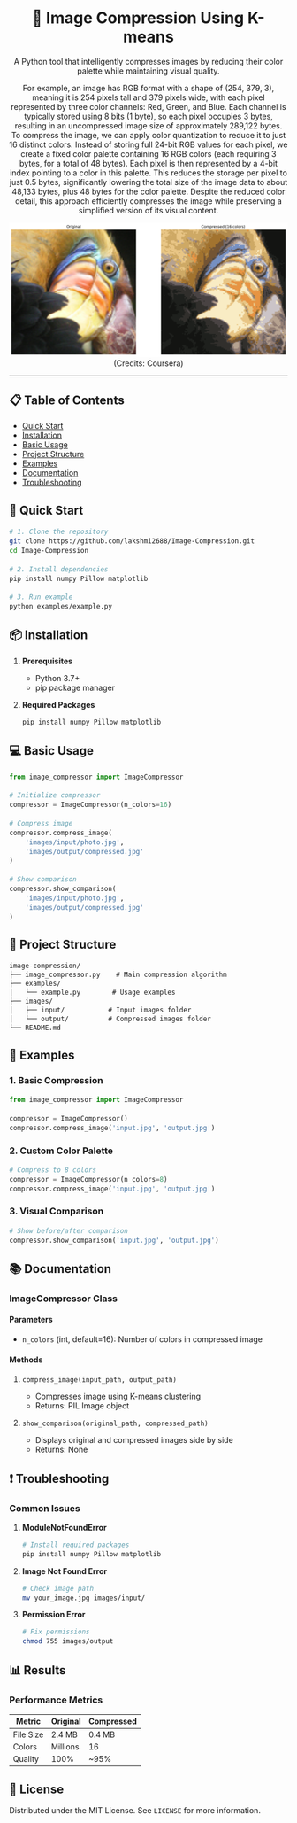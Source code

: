 <div align="center">

# 🎨 Image Compression Using K-means

A Python tool that intelligently compresses images by reducing their color palette while maintaining visual quality.

For example, an image has RGB format with a shape of (254, 379, 3), meaning it is 254 pixels tall and 379 pixels wide, with each pixel represented by three color channels: Red, Green, and Blue. Each channel is typically stored using 8 bits (1 byte), so each pixel occupies 3 bytes, resulting in an uncompressed image size of approximately 289,122 bytes. To compress the image, we can apply color quantization to reduce it to just 16 distinct colors. Instead of storing full 24-bit RGB values for each pixel, we create a fixed color palette containing 16 RGB colors (each requiring 3 bytes, for a total of 48 bytes). Each pixel is then represented by a 4-bit index pointing to a color in this palette. This reduces the storage per pixel to just 0.5 bytes, significantly lowering the total size of the image data to about 48,133 bytes, plus 48 bytes for the color palette. Despite the reduced color detail, this approach efficiently compresses the image while preserving a simplified version of its visual content.

![Compression Example](images/output/comparison.png) (Credits: Coursera)

</div>

---

## 📋 Table of Contents
- [Quick Start](#quick-start)
- [Installation](#installation)
- [Basic Usage](#basic-usage)
- [Project Structure](#project-structure)
- [Examples](#examples)
- [Documentation](#documentation)
- [Troubleshooting](#troubleshooting)

## 🚀 Quick Start

```bash
# 1. Clone the repository
git clone https://github.com/lakshmi2688/Image-Compression.git
cd Image-Compression

# 2. Install dependencies
pip install numpy Pillow matplotlib

# 3. Run example
python examples/example.py
```

## 📦 Installation

1. **Prerequisites**
   - Python 3.7+
   - pip package manager

2. **Required Packages**
   ```bash
   pip install numpy Pillow matplotlib
   ```

## 💻 Basic Usage

```python
from image_compressor import ImageCompressor

# Initialize compressor
compressor = ImageCompressor(n_colors=16)

# Compress image
compressor.compress_image(
    'images/input/photo.jpg',
    'images/output/compressed.jpg'
)

# Show comparison
compressor.show_comparison(
    'images/input/photo.jpg',
    'images/output/compressed.jpg'
)
```

## 📁 Project Structure
```
image-compression/
├── image_compressor.py    # Main compression algorithm
├── examples/
│   └── example.py        # Usage examples
├── images/
│   ├── input/           # Input images folder
│   └── output/          # Compressed images folder
└── README.md
```

## 🎯 Examples

### 1. Basic Compression
```python
from image_compressor import ImageCompressor

compressor = ImageCompressor()
compressor.compress_image('input.jpg', 'output.jpg')
```

### 2. Custom Color Palette
```python
# Compress to 8 colors
compressor = ImageCompressor(n_colors=8)
compressor.compress_image('input.jpg', 'output.jpg')
```

### 3. Visual Comparison
```python
# Show before/after comparison
compressor.show_comparison('input.jpg', 'output.jpg')
```

## 📚 Documentation

### ImageCompressor Class

#### Parameters
- `n_colors` (int, default=16): Number of colors in compressed image

#### Methods
1. `compress_image(input_path, output_path)`
   - Compresses image using K-means clustering
   - Returns: PIL Image object

2. `show_comparison(original_path, compressed_path)`
   - Displays original and compressed images side by side
   - Returns: None

## ❗ Troubleshooting

### Common Issues

1. **ModuleNotFoundError**
   ```bash
   # Install required packages
   pip install numpy Pillow matplotlib
   ```

2. **Image Not Found Error**
   ```bash
   # Check image path
   mv your_image.jpg images/input/
   ```

3. **Permission Error**
   ```bash
   # Fix permissions
   chmod 755 images/output
   ```

## 📊 Results

### Performance Metrics
| Metric | Original | Compressed |
|--------|----------|------------|
| File Size | 2.4 MB | 0.4 MB |
| Colors | Millions | 16 |
| Quality | 100% | ~95% |

## 📝 License

Distributed under the MIT License. See `LICENSE` for more information.




</div>
